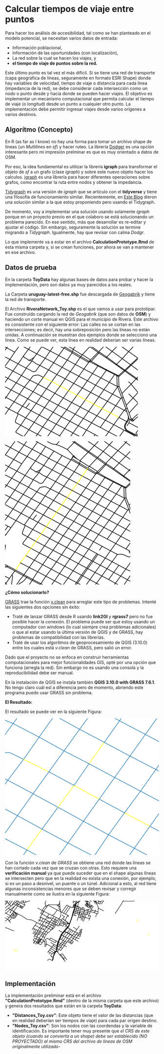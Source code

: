 
# Calcular tiempos de viaje entre puntos

Para hacer los análisis de accesibilidad, tal como se han planteado en el modelo potencial, se necesitan varios datos de entrada:

- Información poblacional,
- Información de las oportunidades (con localización),
- La red sobre la cual se hacen los viajes, y
- **el tiempo de viaje de puntos sobre la red.**

Este último punto es tal vez el más difícil.
Si se tiene una red de transporte (capa geográfica de líneas, seguramente en formato ESRI Shape) donde hay variables de velocidad, tiempo de viaje o distancia para cada línea (impedancia de la red), se debe considerar cada intersección como un nodo o punto desde y hacia donde se pueden hacer viajes. El objetivo es implementar un mecanismo computacional que permita calcular el tiempo de viaje (o longitud) desde un punto a cualquier otro punto. La implementación debe permitir ingresar viajes desde varios orígenes a varios destinos.

## Algorítmo (Concepto)

En R (as far as I know) no hay una forma para tomar un archivo shape de líneas (un *Multilines* en *sf*) y hacer ruteo. La librería [Dodger](https://atfutures.github.io/dodgr/) es una opción interesante pero mi impresión prelminar es que es muy orientado a datos de OSM.

Por eso, la idea fundamental es utilizar la librería **igraph** para transformar el objeto de *sf* a un grafo (clase *igraph*) y sobre este nuevo objeto hacer los calculos. [igraph](https://igraph.org/r/) es una librería para hacer diferentes operaciones sobre grafos, como encontrar la ruta entre nodos y obtener la impedancia.

[Tidygraph](https://tidygraph.data-imaginist.com/) es una versión de *igraph* que se artículo con el **tidyverse** y tiene una filosofía de funcionamiento similar. Recientemente, en [Este Blog](https://www.r-spatial.org/r/2019/09/26/spatial-networks.html) dieron una solución similar a la que estoy proponiendo pero usando el Tidygraph.

De momento, voy a implementar una solución usando solamente *igraph* porque en un proyecto previo en el que colaboro se está solucionando un problema parecido. En ese sentido, más que desarrollar es re-editar y ajustar el código. Sin embargo, seguramente la solución se termine migrando a *Tidygraph*. Igualmente, hay que revisar con calma *Dodgr*.

Lo que implemente va a estar en el archivo **CalculationPrototype.Rmd** de esta misma carpeta y, si se crean funciones, por ahora se van a mantener en ese archivo.

## Datos de prueba

En la carpeta **ToyData** hay algunas bases de datos para probar y hacer la implementación, pero son datos ya muy parecidos a los reales.

La Carpeta **uruguay-latest-free.shp** fue descargada de [Geogabrik](http://download.geofabrik.de/south-america/uruguay.html) y tiene la red de transporte.

El Archivo **RiveraNetwork_Toy.shp** es el que vamos a usar para prototipar. Fue construído cargando la red de *Geogabrik* (que son datos de **OSM**) y haciendo un corte manual en QGIS para el municipio de Rivera. Este archivo es consistente con el siguiente error: Las calles no se cortan en las intersecciones; es decir, hay una sobreposición pero las líneas no están unidas. A continuación se muestran dos ejemplos donde se seleccionó una línea. Como se puede ver, esta línea en realidad deberían ser varias líneas.

![Ejemplo Error](ToyData/ToyDataMistake1.PNG)

![Ejemplo Error](ToyData/ToyDataMistake2.PNG)

**¿Cómo solucionarlo?**

[GRASS](https://grass.osgeo.org/grass76/manuals/index.html) trae la función [v.clean](https://grass.osgeo.org/grass76/manuals/v.clean.html) para arreglar este tipo de problemas.
 Intenté las siguientes dos opciones sin éxito:

 - Traté de lanzar GRASS desde R usando **link2GI** y **rgrass7** pero no fue posible hacer la conexión. El problema puede ser que estoy usando un computador con windows (lo cual siempre crea problemas adicionales) o que al estar usando la última versión de QGIS y de GRASS, hay problemas de compatibilidad con las librerías.
- Traté de usar los algorítmos de geoprocesamiento de QGIS (3.10.0) entre los cuales está *v.clean* de GRASS, pero salió un error.

Dado que el proyecto no se enfoca en construir herramientas computacionales para mejor funcionalidades GIS, opté por una opción que funciona (arregla la red). Sin embargo no es usando una consola y la reproducibilidad debe ser manual.

En la instalación de QGIS se instala también **QGIS 3.10.0 with GRASS 7.6.1**. No tengo claro cuál esl a diferencia pero de momento, abriendo este programa puedo usar GRASS sin problema.

**El Resultado:**


El resultado se puede ver en la siguiente Figura:

![Fig 3 Fixed](ToyData/ToyDataMistake3.PNG)

Con la función *v.clean* de *GRASS* se obtiene una red donde las líneas se han cortado cada vez que se cruzan con otras. Esto requiere una **verificación manual** ya que puede suceder que en el shape algunas líneas se intersecten pero que en la realidad no exista una conexión, por ejemplo, si es un paso a desnivel, un puente o un túnel. Adicional a esto, al red tiene algunas inconsistencias menores que se deben revisar y corregir manualmente como se ilustra en la siguiente Figura:

![Fig 4](ToyData/ToyDataMistake4.PNG)

## Implementación

La implementación preliminar está en el archivo **"CalculationPrototype.Rmd"** (dentro de la misma carpeta que este archivo) y genera dos resultados que están en la carpeta **ToyData**:

- **"Distances_Toy.csv"**: Este objeto tiene el valor de las distancias (que en realidad deberían ser tiempos de viaje) para cada par origen destino. 
- **"Nodes_Toy.csv"**: Son los nodos con las coordendas y la variable de identificación. Es importante tener muy presente que *el CRS de este objeto (cuando se convierta a un shape) debe ser establecido (NO PROYECTADO) al mismo CRS del archivo de líneas de OSM originalmente utilizado-*
